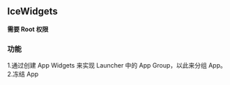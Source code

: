 ## IceWidgets

**需要 Root 权限**

### 功能
1.通过创建 App Widgets 来实现 Launcher 中的 App Group，以此来分组 App。
2.冻结 App


